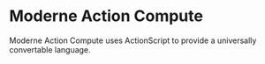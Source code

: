 # Moderne Action Compute

Moderne Action Compute uses ActionScript to provide a universally convertable language. 
